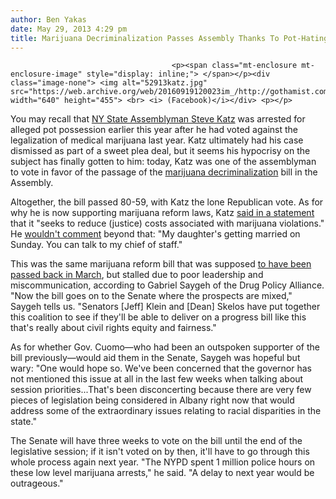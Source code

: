 ```yaml
---
author: Ben Yakas
date: May 29, 2013 4:29 pm
title: Marijuana Decriminalization Passes Assembly Thanks To Pot-Hating Republican
---
```


	
										<p><span class="mt-enclosure mt-enclosure-image" style="display: inline;"> </span></p><div class="image-none"> <img alt="52913katz.jpg" src="https://web.archive.org/web/20160919120023im_/http://gothamist.com/attachments/byakas/52913katz.jpg" width="640" height="455"> <br> <i> (Facebook)</i></div> <p></p>

<p>You may recall that <a href="https://web.archive.org/web/20160919120023/http://gothamist.com/tags/stevekatz">NY State Assemblyman Steve Katz</a> was arrested for alleged pot possession earlier this year after he had voted against the legalization of medical marijuana last year. Katz ultimately had his case dismissed as part of a sweet plea deal, but it seems his hypocrisy on the subject has finally gotten to him: today, Katz was one of the assemblyman to vote in favor of the passage of the <a href="https://web.archive.org/web/20160919120023/http://gothamist.com/tags/marijuana">marijuana decriminalization</a> bill in the Assembly.</p>

<p>Altogether, the bill passed 80-59, with Katz the lone Republican vote. As for why he is now supporting marijuana reform laws, Katz <a href="https://web.archive.org/web/20160919120023/https://twitter.com/JonCampbellGAN/status/339829781275222016">said in a statement</a> that it &quot;seeks to reduce (justice) costs associated with marijuana violations.&quot; He <a href="https://web.archive.org/web/20160919120023/https://twitter.com/JonCampbellGAN/status/339825587956903936">wouldn&apos;t comment</a> beyond that: &quot;My daughter&apos;s getting married on Sunday. You can talk to my chief of staff.&quot;</p>

<p>This was the same marijuana reform bill that was supposed <a href="https://web.archive.org/web/20160919120023/http://gothamist.com/2013/03/22/nyc_marijuana_reform_hits_pot_hole.php">to have been passed back in March</a>, but stalled due to poor leadership and miscommunication, according to Gabriel Saygeh of the Drug Policy Alliance. &quot;Now the bill goes on to the Senate where the prospects are mixed,&quot; Saygeh tells us. &quot;Senators [Jeff] Klein and [Dean] Skelos have put together this coalition to see if they&apos;ll be able to deliver on a progress bill like this that&apos;s really about civil rights equity and fairness.&quot;</p>

<p>As for whether Gov. Cuomo&#x2014;who had been an outspoken supporter of the bill previously&#x2014;would aid them in the Senate, Saygeh was hopeful but wary: &quot;One would hope so. We&apos;ve been concerned that the governor has not mentioned this issue at all in the last few weeks when talking about session priorities...That&apos;s been disconcerting because there are very few pieces of legislation being considered in Albany right now that would address some of the extraordinary issues relating to racial disparities in the state.&quot;</p>

<p>The Senate will have three weeks to vote on the bill until the end of the legislative session; if it isn&apos;t voted on by then, it&apos;ll have to go through this whole process again next year. &quot;The NYPD spent 1 million police hours on these low level marijuana arrests,&quot; he said. &quot;A delay to next year would be outrageous.&quot;</p>					
										
									
				
